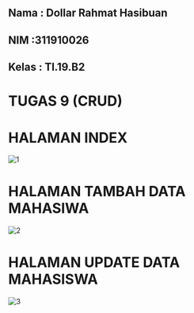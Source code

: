 ## Nama     : Dollar Rahmat Hasibuan 
## NIM      :311910026
## Kelas    : TI.19.B2

# TUGAS 9 (CRUD) #

# HALAMAN INDEX
![1](https://user-images.githubusercontent.com/81568130/122674572-f1e34080-d1ff-11eb-9b4c-f5bd0b141c72.PNG)
# HALAMAN TAMBAH DATA MAHASIWA
![2](https://user-images.githubusercontent.com/81568130/122674574-f3ad0400-d1ff-11eb-9bc3-d77961c27d40.PNG)
# HALAMAN UPDATE DATA MAHASISWA
![3](https://user-images.githubusercontent.com/81568130/122674575-f3ad0400-d1ff-11eb-9598-1061879447b4.PNG)
